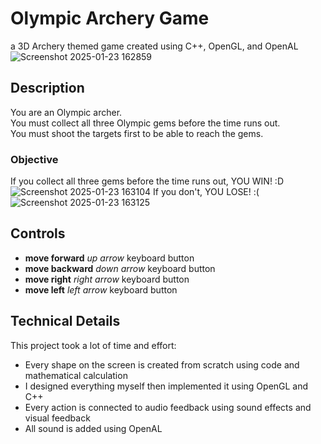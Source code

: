 # Olympic Archery Game
a 3D Archery themed game created using C++, OpenGL, and OpenAL
![Screenshot 2025-01-23 162859](https://github.com/user-attachments/assets/b52f1d34-6439-4994-a8df-139fce2fea54)

## Description
You are an Olympic archer. <br>
You must collect all three Olympic gems before the time runs out. <br>
You must shoot the targets first to be able to reach the gems.

### Objective
If you collect all three gems before the time runs out, YOU WIN! :D
![Screenshot 2025-01-23 163104](https://github.com/user-attachments/assets/7601aa29-838c-41a3-b18d-6d6529656175)
If you don't, YOU LOSE! :(
![Screenshot 2025-01-23 163125](https://github.com/user-attachments/assets/fef7f178-1daa-4074-b59b-c94259baa0b7)

## Controls
- **move forward** _up arrow_ keyboard button
- **move backward** _down arrow_ keyboard button
- **move right** _right arrow_ keyboard button
- **move left** _left arrow_ keyboard button
  

## Technical Details
This project took a lot of time and effort:
- Every shape on the screen is created from scratch using code and mathematical calculation
- I designed everything myself then implemented it using OpenGL and C++
- Every action is connected to audio feedback using sound effects and visual feedback
- All sound is added using OpenAL

